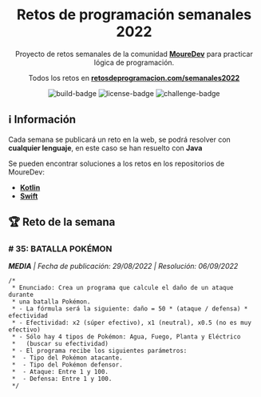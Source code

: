 <div align="center">

# Retos de programación semanales 2022


Proyecto de retos semanales de la comunidad **[MoureDev](https://moure.dev)** 
para practicar lógica de programación.

Todos los retos en **[retosdeprogramacion.com/semanales2022](https://retosdeprogramacion.com/semanales2022)**

![build-badge]
![license-badge]
![challenge-badge]



</div>


## ℹ Información


Cada semana se publicará un reto en la web, se podrá resolver con **cualquier lenguaje**, en este caso se han resuelto con **Java**

Se pueden encontrar soluciones a los retos en los repositorios de MoureDev: 

- **[Kotlin](https://github.com/mouredev/Weekly-Challenge-2022-Kotlin)**
- **[Swift](https://github.com/mouredev/Weekly-Challenge-2022-Swift)**


## 🏆 Reto de la semana

### # 35: BATALLA POKÉMON
***MEDIA** | Fecha de publicación: 29/08/2022 | Resolución: 06/09/2022*

````
/*
 * Enunciado: Crea un programa que calcule el daño de un ataque durante
 * una batalla Pokémon.
 * - La fórmula será la siguiente: daño = 50 * (ataque / defensa) * efectividad
 * - Efectividad: x2 (súper efectivo), x1 (neutral), x0.5 (no es muy efectivo)
 * - Sólo hay 4 tipos de Pokémon: Agua, Fuego, Planta y Eléctrico 
 *   (buscar su efectividad)
 * - El programa recibe los siguientes parámetros:
 *  - Tipo del Pokémon atacante.
 *  - Tipo del Pokémon defensor.
 *  - Ataque: Entre 1 y 100.
 *  - Defensa: Entre 1 y 100.
 */
````

[build-badge]: https://img.shields.io/github/workflow/status/ElliotLuque/retos-java-2022/Testing
[license-badge]: https://img.shields.io/github/license/ElliotLuque/retos-java-2022
[challenge-badge]: https://img.shields.io/endpoint?url=https://gist.githubusercontent.com/ElliotLuque/877b28319e86c7acc17d3116177a6a04/raw/badge.json
